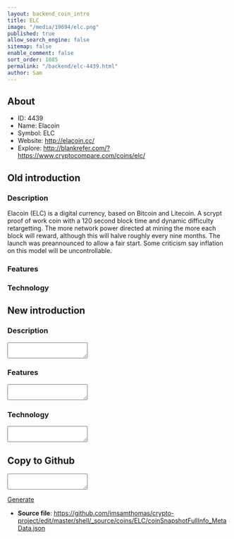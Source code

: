 ```yaml
---
layout: backend_coin_intro
title: ELC
image: "/media/19694/elc.png"
published: true
allow_search_engine: false
sitemap: false
enable_comment: false
sort_order: 1085
permalink: "/backend/elc-4439.html"
author: Sam
---
```


## About

- ID: 4439
- Name: Elacoin
- Symbol: ELC
- Website: http://elacoin.cc/
- Explore: http://blankrefer.com/?https://www.cryptocompare.com/coins/elc/


## Old introduction

### Description

<p>Elacoin (ELC) is a digital currency, based on Bitcoin and Litecoin. A scrypt proof of work coin with a 120 second block time and dynamic difficulty retargetting. The more network power directed at mining the more each block will reward, although this will halve roughly every nine months. The launch was preannounced to allow a fair start. Some criticism say inflation on this model will be uncontrollable.</p>

### Features


### Technology




## New introduction


### Description
<textarea id="meta_description" name="description"></textarea>

### Features
<textarea id="meta_features" name="features"></textarea>

### Technology
<textarea id="meta_technology" name="technology"></textarea>


## Copy to Github

<textarea id="coinsnapshotfullinfo_metadata"></textarea>

<a href="#gen" onclick="generateMetaDatJson()">Generate</a>

- **Source file**: <a href="https://github.com/imsamthomas/crypto-project/edit/master/shell/_source/coins/ELC/coinSnapshotFullInfo_MetaData.json">https://github.com/imsamthomas/crypto-project/edit/master/shell/_source/coins/ELC/coinSnapshotFullInfo_MetaData.json</a>

